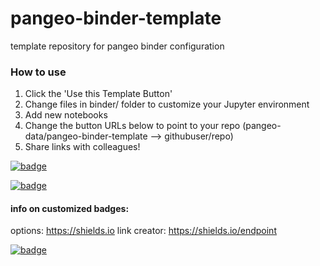 # pangeo-binder-template
template repository for pangeo binder configuration

### How to use
1) Click the 'Use this Template Button'
2) Change files in binder/ folder to customize your Jupyter environment
3) Add new notebooks
4) Change the button URLs below to point to your repo (pangeo-data/pangeo-binder-template --> githubuser/repo)
5) Share links with colleagues! 

[![badge](https://img.shields.io/static/v1.svg?logo=Jupyter&label=Pangeo+Binder&message=GCE+us-central1&color=blue)](https://binder.pangeo.io/hub/user-redirect/git-pull?repo=https%3A%2F%2Fgithub.com%2FTomAugspurger%2Fpangeo-binder-template-test&app=lab)

[![badge](https://img.shields.io/static/v1.svg?logo=Jupyter&label=Pangeo+Binder&message=AWS+us-west-2&color=orange)](https://binder.pangeo.io/hub/user-redirect/git-pull?repo=https%3A%2F%2Fgithub.com%2FTomAugspurger%2Fpangeo-binder-template-test&app=lab)


#### info on customized badges:

options: https://shields.io
link creator: https://shields.io/endpoint

[![badge](https://img.shields.io/static/v1.svg?label=Project&message=Jupyter&logo=Jupyter)](https://jupyter.org)
